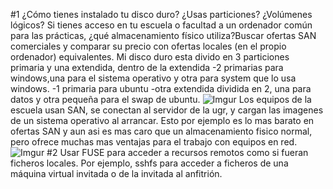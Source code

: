 #1  ¿Cómo tienes instalado tu disco duro? ¿Usas particiones? ¿Volúmenes lógicos? Si tienes acceso en tu escuela o facultad a un ordenador común para las prácticas, ¿qué almacenamiento físico utiliza?Buscar ofertas SAN comerciales y comparar su precio con ofertas locales (en el propio ordenador) equivalentes.
Mi disco duro esta divido en 3 particiones primaria y una extendida, dentro de la extendida 
	-2 primarias para windows,una para el sistema operativo y otra para system que lo usa windows.
	-1 primaria para ubuntu
	-otra extendida dividida en 2, una para datos y otra pequeña para el swap de ubuntu.
![Imgur](http://i.imgur.com/K1aUIus.png)
Los equipos de la escuela usan SAN, se conectan al servidor de la ugr, y cargan las imagenes de un sistema operativo al arrancar.
Esto por ejemplo es lo mas barato en ofertas SAN y aun asi es mas caro que un almacenamiento fisico normal, pero ofrece muchas mas ventajas para el trabajo con equipos en red.
![Imgur](http://i.imgur.com/NabYHBT.png)
#2 Usar FUSE para acceder a recursos remotos como si fueran ficheros locales. Por ejemplo, sshfs para acceder a ficheros de una máquina virtual invitada o de la invitada al anfitrión. 


